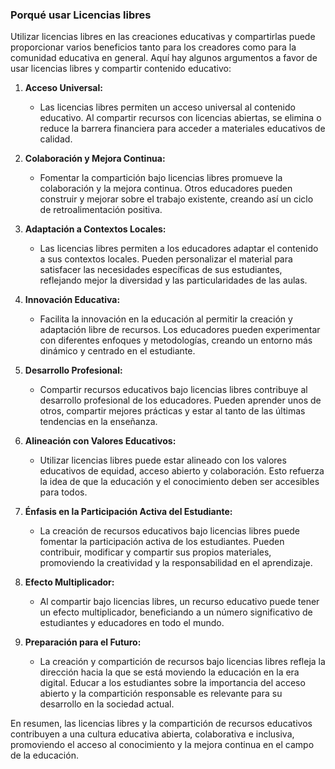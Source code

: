 ### Porqué usar Licencias libres

Utilizar licencias libres en las creaciones educativas y compartirlas puede proporcionar varios beneficios tanto para los creadores como para la comunidad educativa en general. Aquí hay algunos argumentos a favor de usar licencias libres y compartir contenido educativo:

1. **Acceso Universal:**
   - Las licencias libres permiten un acceso universal al contenido educativo. Al compartir recursos con licencias abiertas, se elimina o reduce la barrera financiera para acceder a materiales educativos de calidad.

2. **Colaboración y Mejora Continua:**
   - Fomentar la compartición bajo licencias libres promueve la colaboración y la mejora continua. Otros educadores pueden construir y mejorar sobre el trabajo existente, creando así un ciclo de retroalimentación positiva.

3. **Adaptación a Contextos Locales:**
   - Las licencias libres permiten a los educadores adaptar el contenido a sus contextos locales. Pueden personalizar el material para satisfacer las necesidades específicas de sus estudiantes, reflejando mejor la diversidad y las particularidades de las aulas.

4. **Innovación Educativa:**
   - Facilita la innovación en la educación al permitir la creación y adaptación libre de recursos. Los educadores pueden experimentar con diferentes enfoques y metodologías, creando un entorno más dinámico y centrado en el estudiante.

5. **Desarrollo Profesional:**
   - Compartir recursos educativos bajo licencias libres contribuye al desarrollo profesional de los educadores. Pueden aprender unos de otros, compartir mejores prácticas y estar al tanto de las últimas tendencias en la enseñanza.

6. **Alineación con Valores Educativos:**
   - Utilizar licencias libres puede estar alineado con los valores educativos de equidad, acceso abierto y colaboración. Esto refuerza la idea de que la educación y el conocimiento deben ser accesibles para todos.

7. **Énfasis en la Participación Activa del Estudiante:**
   - La creación de recursos educativos bajo licencias libres puede fomentar la participación activa de los estudiantes. Pueden contribuir, modificar y compartir sus propios materiales, promoviendo la creatividad y la responsabilidad en el aprendizaje.

8. **Efecto Multiplicador:**
   - Al compartir bajo licencias libres, un recurso educativo puede tener un efecto multiplicador, beneficiando a un número significativo de estudiantes y educadores en todo el mundo.

9. **Preparación para el Futuro:**
   - La creación y compartición de recursos bajo licencias libres refleja la dirección hacia la que se está moviendo la educación en la era digital. Educar a los estudiantes sobre la importancia del acceso abierto y la compartición responsable es relevante para su desarrollo en la sociedad actual.

En resumen, las licencias libres y la compartición de recursos educativos contribuyen a una cultura educativa abierta, colaborativa e inclusiva, promoviendo el acceso al conocimiento y la mejora continua en el campo de la educación.
